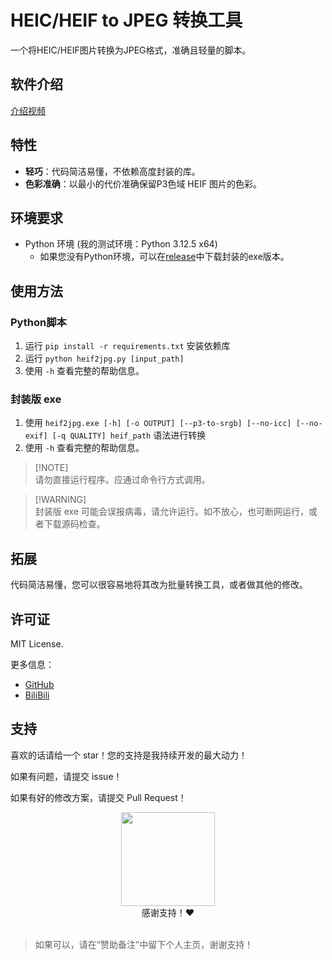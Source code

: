# HEIC/HEIF to JPEG 转换工具

一个将HEIC/HEIF图片转换为JPEG格式，准确且轻量的脚本。

## 软件介绍
[介绍视频](https://www.bilibili.com/video/BV1SzKHe7EL1)

## 特性
- **轻巧**：代码简洁易懂，不依赖高度封装的库。
- **色彩准确**：以最小的代价准确保留P3色域 HEIF 图片的色彩。

## 环境要求
- Python 环境 (我的测试环境：Python 3.12.5 x64)
  - 如果您没有Python环境，可以在[release](https://github.com/CNDY1390/iOS-PNG-Normalizer/releases)中下载封装的exe版本。

## 使用方法
### Python脚本
1. 运行 `pip install -r requirements.txt` 安装依赖库
2. 运行 `python heif2jpg.py [input_path]`
3. 使用 `-h` 查看完整的帮助信息。

### 封装版 exe
1. 使用 `heif2jpg.exe [-h] [-o OUTPUT] [--p3-to-srgb] [--no-icc] [--no-exif] [-q QUALITY] heif_path` 语法进行转换
2. 使用 `-h` 查看完整的帮助信息。

> [!NOTE]\
> 请勿直接运行程序。应通过命令行方式调用。

> [!WARNING]\
> 封装版 exe 可能会误报病毒，请允许运行。如不放心，也可断网运行，或者下载源码检查。

## 拓展
代码简洁易懂，您可以很容易地将其改为批量转换工具，或者做其他的修改。

## 许可证
MIT License.

更多信息：
- [GitHub](https://github.com/CNDY1390/HEIF-to-JPG)
- [BiliBili](https://space.bilibili.com/39713262)

## 支持
喜欢的话请给一个 star！您的支持是我持续开发的最大动力！

如果有问题，请提交 issue！

如果有好的修改方案，请提交 Pull Request！

<div style="text-align: center;">
    <img src="../docs/appreciation.png" style="height:150px;">
</div>

<center>感谢支持！❤</center>
<br>

> 如果可以，请在“赞助备注”中留下个人主页，谢谢支持！

